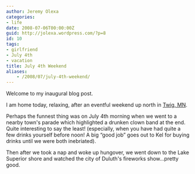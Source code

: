 ```yaml
---
author: Jeremy Olexa
categories:
- life
date: 2008-07-06T00:00:00Z
guid: http://jolexa.wordpress.com/?p=8
id: 10
tags:
- girlfriend
- July 4th
- vacation
title: July 4th Weekend
aliases:
    - /2008/07/july-4th-weekend/
---
```


Welcome to my inaugural blog post.

I am home today, relaxing, after an eventful weekend up north in [Twig, MN][1].

Perhaps the funnest thing was on July 4th morning when we went to a nearby town's parade which highlighted a drunken clown band at the end. Quite interesting to say the least! (especially, when you have had quite a few drinks yourself before noon! A big &#8220;good job&#8221; goes out to Kel for buying drinks until we were both inebriated).

Then after we took a nap and woke up hungover, we went down to the Lake Superior shore and watched the city of Duluth's fireworks show...pretty good.

 [1]: http://maps.google.com/maps?f=q&hl=en&geocode=&q=twig,+mn&ie=UTF8&ll=46.832013,-92.275543&spn=0.622899,1.367798&z=10&iwloc=addr